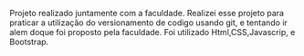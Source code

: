 Projeto realizado juntamente com a faculdade. 
Realizei esse projeto para praticar a utilização do versionamento de codigo usando git, e tentando ir alem doque foi proposto pela faculdade. 
Foi utilizado Html,CSS,Javascrip, e Bootstrap.
